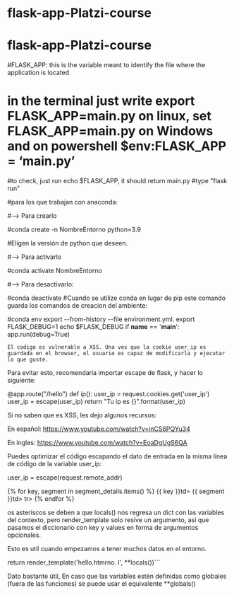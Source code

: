 # flask-app-Platzi-course

# flask-app-Platzi-course

#FLASK_APP: this is the variable meant to identify the file where the application is located

# in the terminal just write export FLASK_APP=main.py on linux, set FLASK_APP=main.py on Windows and on powershell $env:FLASK_APP = ‘main.py’

#to check, just run echo $FLASK_APP, it should return main.py
#type "flask run"

#para los que trabajan con anaconda:

#--> Para crearlo

#conda create -n NombreEntorno python=3.9

#Eligen la versión de python que deseen.

#--> Para activarlo

#conda activate NombreEntorno

#--> Para desactivarlo:

#conda deactivate
#Cuando se utilize conda en lugar de pip este comando guarda los comandos de creacion del ambiente:

#conda env export --from-history --file environment.yml.
export FLASK_DEBUG=1
echo $FLASK_DEBUG
if __name__ == '__main__':
    app.run(debug=True)


    El codigo es vulnerable a XSS. Una ves que la cookie user_ip es guardada en el browser, el usuario es capaz de modificarla y ejecutar lo que guste.

Para evitar esto, recomendaria importar escape de flask, y hacer lo siguiente:

@app.route("/hello")
def ip():
	user_ip = request.cookies.get('user_ip')
	user_ip = escape(user_ip)
	return "Tu ip es {}".format(user_ip)

Si no saben que es XSS, les dejo algunos recursos:

En español: https://www.youtube.com/watch?v=inCS6PQYu34

En ingles: https://www.youtube.com/watch?v=EoaDgUgS6QA

Puedes optimizar el código escapando el dato de entrada en la misma línea de código de la variable user_ip:

user_ip = escape(request.remote_addr)

{% for key, segment in segment_details.items() %}
        <tr>
                <td>{{ key }}td>
                <td>{{ segment }}td>
        tr>
{% endfor %}  


os asteriscos se deben a que locals() nos regresa un dict con las variables del contexto, pero render_template solo resive un argumento, asi que pasamos el diccionario con key y values en forma de argumentos opcionales. 

Esto es util cuando empezamos a tener muchos datos en el entorno.

return render_template('hello.htmrno. l', **locals())```

Dato bastante útil, En caso que las variables estén definidas como globales (fuera de las funciones) se puede usar el equivalente **globals()